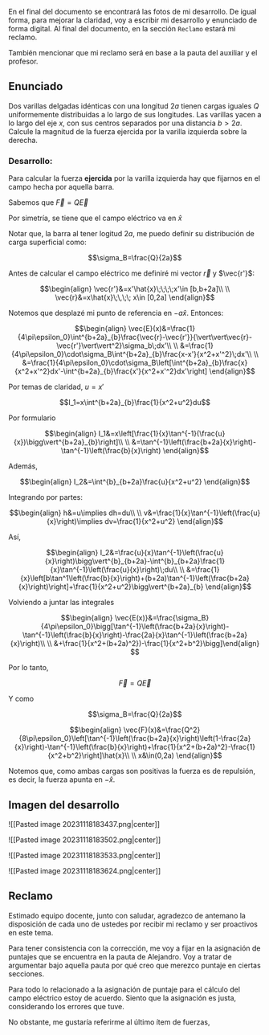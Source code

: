 
En el final del documento se encontrará las fotos de mi desarrollo. De igual forma, para mejorar la claridad, voy a escribir mi desarrollo y enunciado de forma digital. Al final del documento, en la sección `Reclamo` estará mi reclamo. 

También mencionar que mi reclamo será en base a la pauta del auxiliar y el profesor. 
## Enunciado 

Dos varillas delgadas idénticas con una longitud $2a$ tienen cargas iguales $Q$ uniformemente distribuidas a lo largo de sus longitudes. Las varillas yacen a lo largo del eje $x$, con sus centros separados por una distancia $b>2a$. Calcule la magnitud de la fuerza ejercida por la varilla izquierda sobre la derecha. 
###  Desarrollo: 

Para calcular la fuerza **ejercida** por la varilla izquierda hay que fijarnos en el campo hecha por aquella barra. 

Sabemos que $\vec{F}=Q\vec{E}$

Por simetría, se tiene que el campo eléctrico va en $\hat{x}$

Notar que, la barra al tener logitud $2a$, me puedo definir su distribución de carga superficial como: 

$$\sigma_B=\frac{Q}{2a}$$

Antes de calcular el campo eléctrico me definiré mi vector $\vec{r}$ y $\vec{r'}$: 

$$\begin{align}
\vec{r'}&=x'\hat{x}\;\;\;\;x'\in [b,b+2a]\\  \\
\vec{r}&=x\hat{x}\;\,\;\; x\in [0,2a]
\end{align}$$

Notemos que desplazé mi punto de referencia en $-a\hat{x}$. Entonces: 

$$\begin{align}
\vec{E}(x)&=\frac{1}{4\pi\epsilon_0}\int^{b+2a}_{b}\frac{\vec{r}-\vec{r'}}{\vert\vert\vec{r}-\vec{r'}\vert\vert^2}\sigma_b\;dx'\\  \\
&=\frac{1}{4\pi\epsilon_0}\cdot\sigma_B\int^{b+2a}_{b}\frac{x-x'}{x^2+x'^2}\;dx'\\  \\
&=\frac{1}{4\pi\epsilon_0}\cdot\sigma_B\left[\int^{b+2a}_{b}\frac{x}{x^2+x'^2}dx'-\int^{b+2a}_{b}\frac{x'}{x^2+x'^2}dx'\right]
\end{align}$$

Por temas de claridad, $u=x'$

$$I_1=x\int^{b+2a}_{b}\frac{1}{x^2+u^2}du$$

Por formulario 

$$\begin{align}
I_1&=x\left[\frac{1}{x}\tan^{-1}(\frac{u}{x})\bigg\vert^{b+2a}_{b}\right]\\  \\
&=\tan^{-1}\left(\frac{b+2a}{x}\right)-\tan^{-1}\left(\frac{b}{x}\right)
\end{align}$$

Además, 

$$\begin{align}
I_2&=\int^{b}_{b+2a}\frac{u}{x^2+u^2}
\end{align}$$

Integrando por partes: 

$$\begin{align}
h&=u\implies dh=du\\  \\
v&=\frac{1}{x}\tan^{-1}\left(\frac{u}{x}\right)\implies dv=\frac{1}{x^2+u^2}
\end{align}$$

Así, 

$$\begin{align}
I_2&=\frac{u}{x}\tan^{-1}\left(\frac{u}{x}\right)\bigg\vert^{b}_{b+2a}-\int^{b}_{b+2a}\frac{1}{x}\tan^{-1}\left(\frac{u}{x}\right)\;du\\  \\
&=\frac{1}{x}\left[b\tan^1\left(\frac{b}{x}\right)+(b+2a)\tan^{-1}\left(\frac{b+2a}{x}\right)\right]+\frac{1}{x^2+u^2}\bigg\vert^{b+2a}_{b}
\end{align}$$

Volviendo a juntar las integrales 

$$\begin{align}
\vec{E(x)}&=\frac{\sigma_B}{4\pi\epsilon_0}\bigg[\tan^{-1}\left(\frac{b+2a}{x}\right)-\tan^{-1}\left(\frac{b}{x}\right)-\frac{2a}{x}\tan^{-1}\left(\frac{b+2a}{x}\right)\\ \\ 
&+\frac{1}{x^2+(b+2a)^2})-\frac{1}{x^2+b^2}\bigg]\end{align} $$

Por lo tanto, 

$$\vec{F}=Q\vec{E}$$

Y como 

$$\sigma_B=\frac{Q}{2a}$$

$$\begin{align}
\vec{F}(x)&=\frac{Q^2}{8\pi\epsilon_0}\left[\tan^{-1}\left(\frac{b+2a}{x}\right)\left(1-\frac{2a}{x}\right)-\tan^{-1}\left(\frac{b}{x}\right)+\frac{1}{x^2+(b+2a)^2}-\frac{1}{x^2+b^2}\right]\hat{x}\\  \\
x&\in(0,2a)
\end{align}$$

Notemos que, como ambas cargas son positivas la fuerza es de repulsión, es decir, la fuerza apunta en $-\hat{x}$.

## Imagen del desarrollo 

![[Pasted image 20231118183437.png|center]]

![[Pasted image 20231118183502.png|center]]

![[Pasted image 20231118183533.png|center]]

![[Pasted image 20231118183624.png|center]]

## Reclamo 

Estimado equipo docente, junto con saludar, agradezco de antemano la disposición de cada uno de ustedes por recibir mi reclamo y ser proactivos en este tema. 

Para tener consistencia con la corrección, me voy a fijar en la asignación de puntajes que se encuentra en la pauta de Alejandro. Voy a tratar de argumentar bajo aquella pauta por qué creo que merezco puntaje en ciertas secciones. 

Para todo lo relacionado a la asignación de puntaje para el cálculo del campo eléctrico estoy de acuerdo. Siento que la asignación es justa, considerando los errores que tuve. 

No obstante, me gustaría referirme al último ítem de fuerzas, 